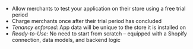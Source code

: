 - Allow merchants to test your application on their store using a free trial period
- Charge merchants once after their trial period has concluded
- _Tenancy enforced:_ App data will be unique to the store it is installed on
- _Ready-to-Use:_ No need to start from scratch – equipped with a Shopify connection, data models, and backend logic
